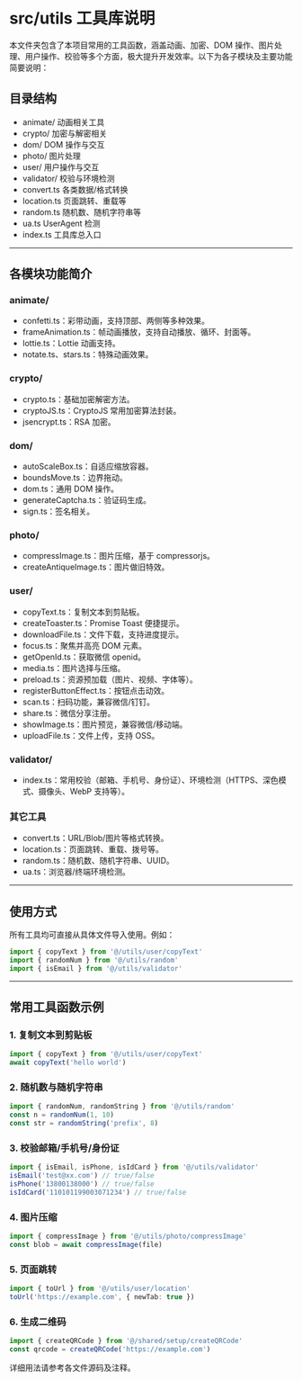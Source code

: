 # src/utils 工具库说明

本文件夹包含了本项目常用的工具函数，涵盖动画、加密、DOM 操作、图片处理、用户操作、校验等多个方面，极大提升开发效率。以下为各子模块及主要功能简要说明：

## 目录结构

- animate/ 动画相关工具
- crypto/ 加密与解密相关
- dom/ DOM 操作与交互
- photo/ 图片处理
- user/ 用户操作与交互
- validator/ 校验与环境检测
- convert.ts 各类数据/格式转换
- location.ts 页面跳转、重载等
- random.ts 随机数、随机字符串等
- ua.ts UserAgent 检测
- index.ts 工具库总入口

---

## 各模块功能简介

### animate/

- confetti.ts：彩带动画，支持顶部、两侧等多种效果。
- frameAnimation.ts：帧动画播放，支持自动播放、循环、封面等。
- lottie.ts：Lottie 动画支持。
- notate.ts、stars.ts：特殊动画效果。

### crypto/

- crypto.ts：基础加密解密方法。
- cryptoJS.ts：CryptoJS 常用加密算法封装。
- jsencrypt.ts：RSA 加密。

### dom/

- autoScaleBox.ts：自适应缩放容器。
- boundsMove.ts：边界拖动。
- dom.ts：通用 DOM 操作。
- generateCaptcha.ts：验证码生成。
- sign.ts：签名相关。

### photo/

- compressImage.ts：图片压缩，基于 compressorjs。
- createAntiqueImage.ts：图片做旧特效。

### user/

- copyText.ts：复制文本到剪贴板。
- createToaster.ts：Promise Toast 便捷提示。
- downloadFile.ts：文件下载，支持进度提示。
- focus.ts：聚焦并高亮 DOM 元素。
- getOpenId.ts：获取微信 openid。
- media.ts：图片选择与压缩。
- preload.ts：资源预加载（图片、视频、字体等）。
- registerButtonEffect.ts：按钮点击动效。
- scan.ts：扫码功能，兼容微信/钉钉。
- share.ts：微信分享注册。
- showImage.ts：图片预览，兼容微信/移动端。
- uploadFile.ts：文件上传，支持 OSS。

### validator/

- index.ts：常用校验（邮箱、手机号、身份证）、环境检测（HTTPS、深色模式、摄像头、WebP 支持等）。

### 其它工具

- convert.ts：URL/Blob/图片等格式转换。
- location.ts：页面跳转、重载、拨号等。
- random.ts：随机数、随机字符串、UUID。
- ua.ts：浏览器/终端环境检测。

---

## 使用方式

所有工具均可直接从具体文件导入使用。例如：

```ts
import { copyText } from '@/utils/user/copyText'
import { randomNum } from '@/utils/random'
import { isEmail } from '@/utils/validator'
```

---

## 常用工具函数示例

### 1. 复制文本到剪贴板

```ts
import { copyText } from '@/utils/user/copyText'
await copyText('hello world')
```

### 2. 随机数与随机字符串

```ts
import { randomNum, randomString } from '@/utils/random'
const n = randomNum(1, 10)
const str = randomString('prefix', 8)
```

### 3. 校验邮箱/手机号/身份证

```ts
import { isEmail, isPhone, isIdCard } from '@/utils/validator'
isEmail('test@xx.com') // true/false
isPhone('13800138000') // true/false
isIdCard('110101199003071234') // true/false
```

### 4. 图片压缩

```ts
import { compressImage } from '@/utils/photo/compressImage'
const blob = await compressImage(file)
```

### 5. 页面跳转

```ts
import { toUrl } from '@/utils/user/location'
toUrl('https://example.com', { newTab: true })
```

### 6. 生成二维码

```ts
import { createQRCode } from '@/shared/setup/createQRCode'
const qrcode = createQRCode('https://example.com')
```

详细用法请参考各文件源码及注释。
